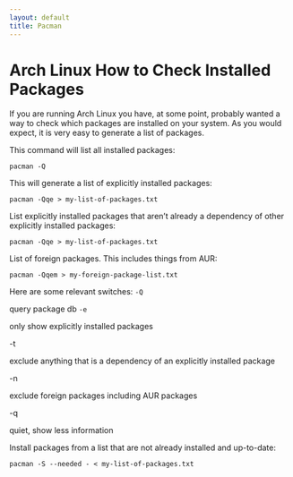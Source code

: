 ```yaml
---
layout: default
title: Pacman
---
```

# Arch Linux How to Check Installed Packages

If you are running Arch Linux you have, at some point, probably wanted a way to check which packages are installed on your system. As you would expect, it is very easy to generate a list of packages.

This command will list all installed packages:
```
pacman -Q
```

This will generate a list of explicitly installed packages:
```
pacman -Qqe > my-list-of-packages.txt
```

List explicitly installed packages that aren’t already a dependency of other explicitly installed packages:
```
pacman -Qqe > my-list-of-packages.txt
```

List of foreign packages. This includes things from AUR:
```
pacman -Qqem > my-foreign-package-list.txt
```

Here are some relevant switches:
` -Q `

query package db
`-e`

only show explicitly installed packages

-t

exclude anything that is a dependency of an explicitly installed package

-n

exclude foreign packages including AUR packages

-q

quiet, show less information

Install packages from a list that are not already installed and up-to-date:

```
pacman -S --needed - < my-list-of-packages.txt
```



